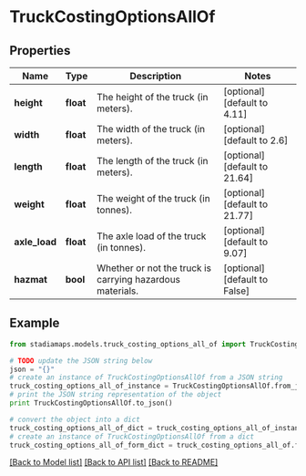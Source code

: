 # TruckCostingOptionsAllOf


## Properties
Name | Type | Description | Notes
------------ | ------------- | ------------- | -------------
**height** | **float** | The height of the truck (in meters). | [optional] [default to 4.11]
**width** | **float** | The width of the truck (in meters). | [optional] [default to 2.6]
**length** | **float** | The length of the truck (in meters). | [optional] [default to 21.64]
**weight** | **float** | The weight of the truck (in tonnes). | [optional] [default to 21.77]
**axle_load** | **float** | The axle load of the truck (in tonnes). | [optional] [default to 9.07]
**hazmat** | **bool** | Whether or not the truck is carrying hazardous materials. | [optional] [default to False]

## Example

```python
from stadiamaps.models.truck_costing_options_all_of import TruckCostingOptionsAllOf

# TODO update the JSON string below
json = "{}"
# create an instance of TruckCostingOptionsAllOf from a JSON string
truck_costing_options_all_of_instance = TruckCostingOptionsAllOf.from_json(json)
# print the JSON string representation of the object
print TruckCostingOptionsAllOf.to_json()

# convert the object into a dict
truck_costing_options_all_of_dict = truck_costing_options_all_of_instance.to_dict()
# create an instance of TruckCostingOptionsAllOf from a dict
truck_costing_options_all_of_form_dict = truck_costing_options_all_of.from_dict(truck_costing_options_all_of_dict)
```
[[Back to Model list]](../README.md#documentation-for-models) [[Back to API list]](../README.md#documentation-for-api-endpoints) [[Back to README]](../README.md)


